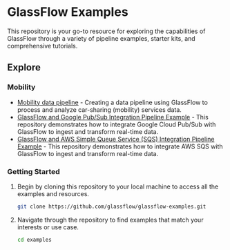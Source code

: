 # GlassFlow Examples

This repository is your go-to resource for exploring the capabilities of GlassFlow through a variety of pipeline examples, starter kits, and comprehensive tutorials. 

## Explore

### Mobility

- [Mobility data pipeline](tutorials/mobility/README.md) - Creating a data pipeline using GlassFlow to process and analyze car-sharing (mobility) services data.
- [GlassFlow and Google Pub/Sub Integration Pipeline Example](tutorials/google-pubsub/README.md) - This repository demonstrates how to integrate Google Cloud Pub/Sub with GlassFlow to ingest and transform real-time data.
- [GlassFlow and AWS Simple Queue Service (SQS) Integration Pipeline Example](tutorials/aws-sqs/README.md) - This repository demonstrates how to integrate AWS SQS with GlassFlow to ingest and transform real-time data.


### Getting Started

1. Begin by cloning this repository to your local machine to access all the examples and resources.
    
    ```bash
    git clone https://github.com/glassflow/glassflow-examples.git
    ```
    
2. Navigate through the repository to find examples that match your interests or use case.
    
    ```bash
    cd examples
    ```
    
